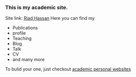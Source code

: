 ### This is my academic site.
Site link: [Riad Hassan](https://riadhassan.github.io/)
Here you can find my
* Publications
* profile
* Teaching
* Blog
* Talk
* CV
* and many more

To bulid your one, just checkout [academic personal websites](https://github.com/academicpages/academicpages.github.io)